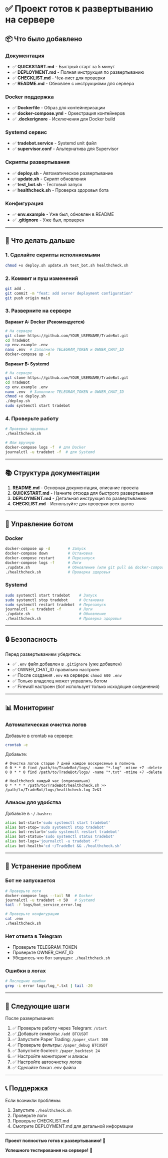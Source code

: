 # ✅ Проект готов к развертыванию на сервере

## 📦 Что было добавлено

### Документация
- ✅ **QUICKSTART.md** - Быстрый старт за 5 минут
- ✅ **DEPLOYMENT.md** - Полная инструкция по развертыванию  
- ✅ **CHECKLIST.md** - Чек-лист для проверки
- ✅ **README.md** - Обновлен с инструкциями для сервера

### Docker поддержка
- ✅ **Dockerfile** - Образ для контейнеризации
- ✅ **docker-compose.yml** - Оркестрация контейнеров
- ✅ **.dockerignore** - Исключения для Docker build

### Systemd сервис
- ✅ **tradebot.service** - Systemd unit файл
- ✅ **supervisor.conf** - Альтернатива для Supervisor

### Скрипты развертывания
- ✅ **deploy.sh** - Автоматическое развертывание
- ✅ **update.sh** - Скрипт обновления
- ✅ **test_bot.sh** - Тестовый запуск
- ✅ **healthcheck.sh** - Проверка здоровья бота

### Конфигурация
- ✅ **env.example** - Уже был, обновлен в README
- ✅ **.gitignore** - Уже был, проверен

---

## 🚀 Что делать дальше

### 1. Сделайте скрипты исполняемыми

```bash
chmod +x deploy.sh update.sh test_bot.sh healthcheck.sh
```

### 2. Коммит и пуш изменений

```bash
git add .
git commit -m "feat: add server deployment configuration"
git push origin main
```

### 3. Разверните на сервере

**Вариант A: Docker (Рекомендуется)**
```bash
# На сервере
git clone https://github.com/YOUR_USERNAME/TradeBot.git
cd TradeBot
cp env.example .env
nano .env  # Заполните TELEGRAM_TOKEN и OWNER_CHAT_ID
docker-compose up -d
```

**Вариант B: Systemd**
```bash
# На сервере
git clone https://github.com/YOUR_USERNAME/TradeBot.git
cd TradeBot
cp env.example .env
nano .env  # Заполните TELEGRAM_TOKEN и OWNER_CHAT_ID
chmod +x deploy.sh
./deploy.sh
sudo systemctl start tradebot
```

### 4. Проверьте работу

```bash
# Проверка здоровья
./healthcheck.sh

# Или вручную
docker-compose logs -f  # для Docker
journalctl -u tradebot -f  # для Systemd
```

---

## 📚 Структура документации

1. **README.md** - Основная документация, описание проекта
2. **QUICKSTART.md** - Начните отсюда для быстрого развертывания
3. **DEPLOYMENT.md** - Детальная инструкция по развертыванию
4. **CHECKLIST.md** - Используйте для проверки всех шагов

---

## 🔧 Управление ботом

### Docker
```bash
docker-compose up -d        # Запуск
docker-compose down         # Остановка
docker-compose restart      # Перезапуск
docker-compose logs -f      # Логи
./update.sh                 # Обновление (или git pull && docker-compose up -d --build)
./healthcheck.sh            # Проверка здоровья
```

### Systemd
```bash
sudo systemctl start tradebot    # Запуск
sudo systemctl stop tradebot     # Остановка
sudo systemctl restart tradebot  # Перезапуск
journalctl -u tradebot -f        # Логи
./update.sh                      # Обновление
./healthcheck.sh                 # Проверка здоровья
```

---

## 🔒 Безопасность

Перед развертыванием убедитесь:

- ✅ `.env` файл добавлен в `.gitignore` (уже добавлен)
- ✅ OWNER_CHAT_ID правильно настроен
- ✅ После создания `.env` на сервере: `chmod 600 .env`
- ✅ Только владелец может управлять ботом
- ✅ Firewall настроен (бот использует только исходящие соединения)

---

## 📊 Мониторинг

### Автоматическая очистка логов

Добавьте в crontab на сервере:
```bash
crontab -e
```

Добавьте:
```cron
# Очистка логов старше 7 дней каждое воскресенье в полночь
0 0 * * 0 find /path/to/TradeBot/logs/ -name "*.log" -mtime +7 -delete
0 0 * * 0 find /path/to/TradeBot/logs/ -name "*.txt" -mtime +7 -delete

# Healthcheck каждый час (опционально)
0 * * * * /path/to/TradeBot/healthcheck.sh >> /path/to/TradeBot/logs/healthcheck.log 2>&1
```

### Алиасы для удобства

Добавьте в `~/.bashrc`:
```bash
alias bot-start='sudo systemctl start tradebot'
alias bot-stop='sudo systemctl stop tradebot'
alias bot-restart='sudo systemctl restart tradebot'
alias bot-status='sudo systemctl status tradebot'
alias bot-logs='journalctl -u tradebot -f'
alias bot-health='cd ~/TradeBot && ./healthcheck.sh'
```

---

## 🐛 Устранение проблем

### Бот не запускается
```bash
# Проверьте логи
docker-compose logs --tail 50  # Docker
journalctl -u tradebot -n 50   # Systemd
tail -f logs/bot_service_error.log

# Проверьте конфигурацию
cat .env
./healthcheck.sh
```

### Нет ответа в Telegram
- Проверьте TELEGRAM_TOKEN
- Проверьте OWNER_CHAT_ID
- Убедитесь что бот запущен: `./healthcheck.sh`

### Ошибки в логах
```bash
# Последние ошибки
grep -i error logs/log_*.txt | tail -20
```

---

## 🎯 Следующие шаги

После развертывания:

1. ✅ Проверьте работу через Telegram: `/start`
2. ✅ Добавьте символы: `/add BTCUSDT`
3. ✅ Запустите Paper Trading: `/paper_start 100`
4. ✅ Проверьте фильтры: `/paper_debug BTCUSDT`
5. ✅ Запустите бэктест: `/paper_backtest 24`
6. ✅ Настройте мониторинг и алиасы
7. ✅ Настройте автоочистку логов
8. ✅ Сделайте бэкап .env файла

---

## 📞 Поддержка

Если возникли проблемы:

1. Запустите `./healthcheck.sh`
2. Проверьте логи
3. Проверьте CHECKLIST.md
4. Смотрите DEPLOYMENT.md для детальной информации

---

**Проект полностью готов к развертыванию! 🚀**

**Успешного тестирования на сервере!** 🎉

